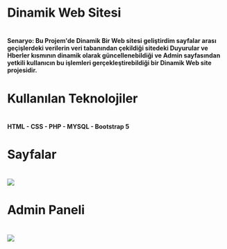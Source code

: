 
<h1> Dinamik Web Sitesi <h1>
<h4>Senaryo: Bu Projem'de Dinamik Bir Web sitesi geliştirdim sayfalar arası geçişlerdeki verilerin veri tabanından çekildiği sitedeki Duyurular ve Hberler kısmının dinamik olarak güncellenebildiği ve Admin sayfasından yetkili kullanıcın bu işlemleri gerçekleştirebildiği bir Dinamik Web site projesidir.<h4>
<h1>  Kullanılan Teknolojiler<h1>
<h4> HTML - CSS - PHP - MYSQL - Bootstrap 5 <h4>
<h1>Sayfalar<h1>
<img src="https://user-images.githubusercontent.com/116731704/213912240-4a4a3775-8ba7-46e3-93fe-76cd9b6a4dbb.gif" class="img-fluid">
<h1>Admin Paneli<h1>
<img src="https://user-images.githubusercontent.com/116731704/213912264-b0df55df-8fb9-44f8-948c-a5978c27fa58.gif" class="img-fluid">

